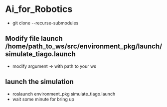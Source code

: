 # Ai_for_Robotics
- git clone --recurse-submodules <url>
## Modify file launch /home/path_to_ws/src/environment_pkg/launch/simulate_tiago.launch 
 -  modify argument
   <arg name="path_to_ws" default="/path_to_your_ws"/> -> with path to your ws
## launch the simulation
  - roslaunch environment_pkg simulate_tiago.launch
  - wait some minute for bring up
